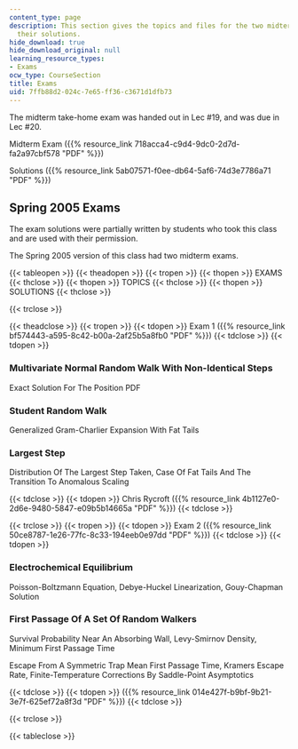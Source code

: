 ```yaml
---
content_type: page
description: This section gives the topics and files for the two midterm exams with
  their solutions.
hide_download: true
hide_download_original: null
learning_resource_types:
- Exams
ocw_type: CourseSection
title: Exams
uid: 7ffb88d2-024c-7e65-ff36-c3671d1dfb73
---
```


The midterm take-home exam was handed out in Lec #19, and was due in Lec #20.

Midterm Exam ({{% resource_link 718acca4-c9d4-9dc0-2d7d-fa2a97cbf578 "PDF" %}})

Solutions ({{% resource_link 5ab07571-f0ee-db64-5af6-74d3e7786a71 "PDF" %}})

Spring 2005 Exams
-----------------

The exam solutions were partially written by students who took this class and are used with their permission.

The Spring 2005 version of this class had two midterm exams.

{{< tableopen >}}
{{< theadopen >}}
{{< tropen >}}
{{< thopen >}}
EXAMS
{{< thclose >}}
{{< thopen >}}
TOPICS
{{< thclose >}}
{{< thopen >}}
SOLUTIONS
{{< thclose >}}

{{< trclose >}}

{{< theadclose >}}
{{< tropen >}}
{{< tdopen >}}
Exam 1 ({{% resource_link bf574443-a595-8c42-b00a-2af25b5a8fb0 "PDF" %}})
{{< tdclose >}}
{{< tdopen >}}


### Multivariate Normal Random Walk With Non-Identical Steps

Exact Solution For The Position PDF

### Student Random Walk

Generalized Gram-Charlier Expansion With Fat Tails

### Largest Step

Distribution Of The Largest Step Taken, Case Of Fat Tails And The Transition To Anomalous Scaling


{{< tdclose >}}
{{< tdopen >}}
Chris Rycroft ({{% resource_link 4b1127e0-2d6e-9480-5847-e09b5b14665a "PDF" %}})
{{< tdclose >}}

{{< trclose >}}
{{< tropen >}}
{{< tdopen >}}
Exam 2 ({{% resource_link 50ce8787-1e26-77fc-8c33-194eeb0e97dd "PDF" %}})
{{< tdclose >}}
{{< tdopen >}}


### Electrochemical Equilibrium

Poisson-Boltzmann Equation, Debye-Huckel Linearization, Gouy-Chapman Solution

### First Passage Of A Set Of Random Walkers

Survival Probability Near An Absorbing Wall, Levy-Smirnov Density, Minimum First Passage Time

Escape From A Symmetric Trap Mean First Passage Time, Kramers Escape Rate, Finite-Temperature Corrections By Saddle-Point Asymptotics


{{< tdclose >}}
{{< tdopen >}}
({{% resource_link 014e427f-b9bf-9b21-3e7f-625ef72a8f3d "PDF" %}})
{{< tdclose >}}

{{< trclose >}}

{{< tableclose >}}
